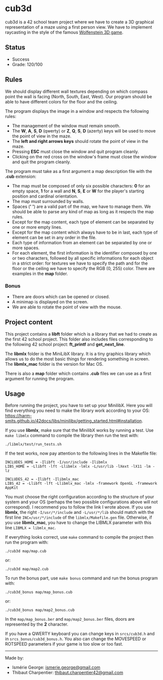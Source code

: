 # cub3d

cub3d is a 42 school team project where we have to create a 3D graphical representation of a maze using a first person view. We have to implement raycasting in the style of the famous [Wolfenstein 3D game](http://users.atw.hu/wolf3d/).

## Status

* Success
* Grade: 120/100

## Rules

We should display different wall textures depending on which compass point the wall is facing (North, South, East, West). Our program should be able to have different colors for the floor and the ceiling.

The program displays the image in a window and respects the following rules:
* The management of the window must remain smooth.
* The **W**, **A**, **S**, **D** (qwerty) or **Z**, **Q**, **S**, **D** (azerty) keys will be used to move the point of view in the maze.
* The **left and right arrows keys** should rotate the point of view in the maze.
* Pressing **ESC** must close the window and quit program cleanly.
* Clicking on the red cross on the window's frame must close the window and quit the program cleanly.

The program must take as a first argument a map description file with the **.cub** extension:
* The map must be composed of only six possible characters: **0** for an empty space, **1** for a wall and **N**, **S**, **E** or **W** for the player's starting position and cardinal orientation.
* The map must surrounded by walls.
* Spaces (**' '**) are a valid part of the map, we have to manage them. We should be able to parse any kind of map as long as it respects the map rules.
* Except for the map content, each type of element can be separated by one or more empty lines.
* Except for the map content which always have to be in last, each type of element can be set in any order in the file.
* Each type of information from an element can be separated by one or more spaces.
* For each element, the first information is the identifier composed by one or two characters, followed by all specific informations for each object in a strict order: for textures we have to specify the path and
for the floor or the ceiling we have to specify the RGB (0, 255) color. There are examples in the **map** folder.

### Bonus

* There are doors which can be opened or closed.
* A minimap is displayed on the screen.
* We are able to rotate the point of view with the mouse.

## Project content

This project contains a **libft** folder which is a library that we had to create as the first 42 school project. This folder also includes files corresponding to the following 42 school project: **ft_printf** and **get_next_line**.

The **libmlx** folder is the MiniLibX library. It is a tiny graphics library which allows us to do the most basic things for rendering something in screen. The **libmlx_mac** folder is the version for Mac OS.

There is also a **map** folder which contains **.cub** files we can use as a first argument for running the program.

## Usage

Before running the project, you have to set up your MinilibX. Here you will find everything you need to make the library work according to your OS: <https://harm-smits.github.io/42docs/libs/minilibx/getting_started.html#installation>.

If you use **libmlx**, make sure that the MinilibX works by running a test. Use ```make libmlx``` command to compile the library then run the test with:
```
./libmlx/test/run_tests.sh
```

If the test works, now pay attention to the following lines in the Makefile file:
```
INCLUDES_HOME = -Ilibft -I/usr/include -Ilibmlx
LIBS_HOME = -Llibft -lft -Llibmlx -lmlx -L/usr/lib -lXext -lX11 -lm -lz

INCLUDES_42 = -Ilibft -Ilibmlx_mac
LIBS_42 = -Llibft -lft -Llibmlx_mac -lmlx -framework OpenGL -framework AppKit
```
You must choose the right configuration according to the structure of your system and your OS (perhaps the two possible configurations above will not correspond). I recommend you to follow the link I wrote above.
If you use **libmlx**, the right ```-I/usr/*/include``` and ```-L/usr/*/lib``` should match with the first line ```INC=/usr/*/include``` of the ```libmlx/Makefile.gen``` file.
Otherwise, if you use **libmlx_mac**, you have to change the LIBMLX parameter with this line ```LIBMLX = libmlx_mac```.

If everything looks correct, use ```make``` command to compile the project then run the program with:
```
./cub3d map/map.cub
```
or:
```
./cub3d map/map2.cub
```

To run the bonus part, use ```make bonus``` command and run the bonus program with:
```
./cub3d_bonus map/map_bonus.cub
```
or:
```
./cub3d_bonus map/map2_bonus.cub
```
In the ```map/map_bonus.ber``` and ```map/map2_bonus.ber``` files, doors are represented by the **2** character.

If you have a QWERTY keyboard you can change keys in ```srcs/cub3d.h``` and in ```srcs_bonus/cub3d_bonus.h```. You also can change the MOVESPEED or ROTSPEED parameters if your game is too slow or too fast.
***
Made by:
* Ismérie George: <ismerie.george@gmail.com>
* Thibaut Charpentier: <thibaut.charpentier42@gmail.com>
